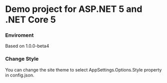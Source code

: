 ﻿# Demo project for ASP.NET 5 and .NET Core 5

### Enviroment
Based on 1.0.0-beta4

### Change Style
You can change the site theme to select AppSettings.Options.Style property in config.json.